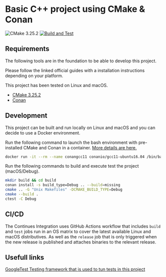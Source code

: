 # Basic C++ project using CMake & Conan
![CMake 3.25.2](https://img.shields.io/badge/CMake-3.25.2-blue.svg)
[![Build and Test](https://github.com/gtroshin/cpp-cmake-conan/actions/workflows/build-test.yml/badge.svg)](https://github.com/gtroshin/cpp-cmake-conan/actions/workflows/build-test.yml)

## Requirements

The following tools are in the foundation to be able to develop this project. 

Please follow the linked official guides with a installation instructions depending on your platform.

This project has been tested on Linux and macOS.

* [CMake 3.25.2](https://cmake.org/cmake/help/v3.25/index.html)
* [Conan](https://conan.io/downloads.html)

## Development

This project can be built and run locally on Linux and macOS and you can decide to use a Docker environment.

Run the following command to launch the bash environment with pre-installed CMake and Conan in a container. [More details are here.](https://docs.conan.io/en/latest/howtos/run_conan_in_docker.html#docker-conan)


```sh
docker run -it --rm --name conangcc11 conanio/gcc11-ubuntu16.04 /bin/bash
```

Run the following commands to build and execute test the project (macOS/Debug).

```sh
mkdir build && cd build
conan install -s build_type=Debug .. --build=missing
cmake .. -G "Unix Makefiles" -DCMAKE_BUILD_TYPE=Debug
cmake --build .
ctest -C Debug
```

## CI/CD

The Continues Integration uses GitHub Actions workflow that includes `build` and `test` jobs run in an OS matrix to cover the latest available Linux and macOS distributives. As well as the `release` job that is only triggered when the new release is published and attaches binaries to the relevant release.

## Usefull links

[GoogleTest Testing framework that is used to tun tests in this project](https://google.github.io/googletest/)
